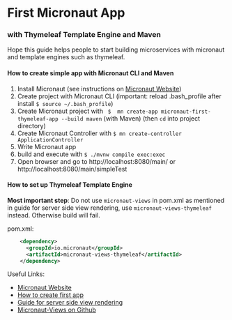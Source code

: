 # First Micronaut App 
### with Thymeleaf Template Engine and Maven

Hope this guide helps people to start building microservices with micronaut and template engines such as thymeleaf. 

#### How to create simple app with Micronaut CLI and Maven
1. Install Micronaut (see instructions on [Micronaut Website](https://micronaut.io/))
2. Create project with Micronaut CLI
(important: reload .bash_profile after install ``` $ source ~/.bash_profile ```)
3. Create Micronaut project with ``` $  mn create-app micronaut-first-thymeleaf-app --build maven``` (with Maven)
(then ```cd``` into project directory)
4. Create Micronaut Controller with ```$ mn create-controller ApplicationController```
5. Write Micronaut app
6. build and execute with ```$ ./mvnw compile exec:exec```
7. Open browser and go to http://localhost:8080/main/ or http://localhost:8080/main/simpleTest

#### How to set up Thymeleaf Template Engine
**Most important step**: Do not use ```micronaut-views``` in pom.xml as mentioned in guide for server side view rendering, 
use ```micronaut-views-thymeleaf``` instead. Otherwise build will fail.

pom.xml:
```xml
    <dependency>
      <groupId>io.micronaut</groupId>
      <artifactId>micronaut-views-thymeleaf</artifactId>
    </dependency>
```



Useful Links:
  * [Micronaut Website](https://micronaut.io/)
  * [How to create first app](https://guides.micronaut.io/creating-your-first-micronaut-app/guide/index.html)
  * [Guide for server side view rendering](https://micronaut-projects.github.io/micronaut-views/latest/guide/)
  * [Micronaut-Views on Github](https://github.com/micronaut-projects/micronaut-views)
